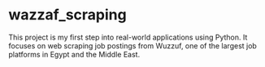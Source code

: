 # wazzaf_scraping
This project is my first step into real-world applications using Python. It focuses on web scraping job postings from Wuzzuf, one of the largest job platforms in Egypt and the Middle East.
